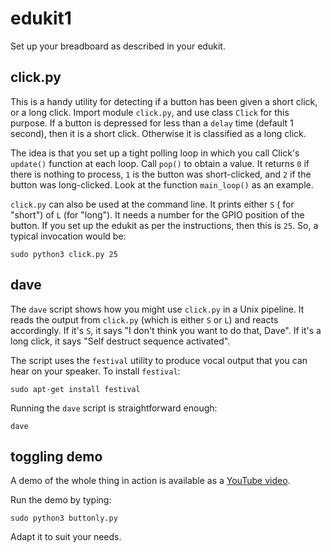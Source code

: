 # edukit1

Set up your breadboard as described in your edukit.

## click.py

This is a handy utility for detecting if a button has been given a short
click, or a long click. Import module `click.py`, and use class `Click` 
for this purpose. If a button is depressed for less than a `delay` time
(default 1 second), then it is a short click. Otherwise it is classified
as a long click.

The idea is that you set up a tight polling loop in which you call
Click's `update()` function at each loop. Call `pop()` to obtain a
value. It returns `0` if there is nothing to process, `1` is the button
was short-clicked, and `2` if the button was long-clicked. Look at the 
function `main_loop()` as an example.

`click.py` can also be used at the command line. It prints either `S` (
for "short") of `L` (for "long"). It needs a number for the GPIO position
of the button. If you set up the edukit as per the instructions, then
this is `25`. So, a typical invocation would be:
```
sudo python3 click.py 25
```

## dave

The `dave` script shows how you might use `click.py` in a Unix pipeline.
It reads the output from `click.py` (which is either `S` or `L`) and
reacts accordingly. If it's `S`, it says "I don't think you want to
do that, Dave". If it's a long click, it says "Self destruct sequence
activated".

The script uses the `festival` utility to produce vocal output that you can 
hear on your speaker. To install `festival`:
```
sudo apt-get install festival
```

Running the `dave` script is straightforward enough:
```
dave
```



## toggling demo

A demo of the whole thing in action is available as a 
[YouTube video](https://youtu.be/gjO9wRU6jf4).

Run the demo by typing: 
```
sudo python3 buttonly.py
```

Adapt it to suit your needs.
